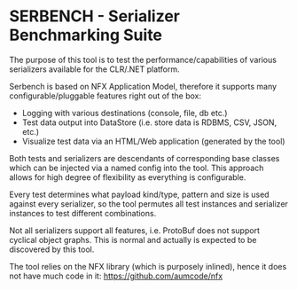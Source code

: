 # SERBENCH - Serializer Benchmarking Suite
The purpose of this tool is to test the performance/capabilities of various
serializers available for the CLR/.NET platform.

Serbench is based on NFX Application Model, therefore it supports many configurable/pluggable features right out of the box:
* Logging with various destinations (console, file, db etc.)
* Test data output into DataStore (i.e. store data is RDBMS, CSV, JSON, etc.)
* Visualize test data via an HTML/Web application (generated by the tool)

Both tests and serializers are descendants of corresponding base classes which can
be injected via a named config into the tool. This approach allows for high degree of flexibility
as everything is configurable.

Every test determines what payload kind/type, pattern and size is used against every serializer, so
the tool permutes all test instances and serializer instances to test different combinations.

Not all serializers support all features, i.e. ProtoBuf does not support cyclical object graphs. This
 is normal and actually is expected to be discovered by this tool.
 
The tool relies on the NFX library (which is purposely inlined), hence it does not have much code in it: 
https://github.com/aumcode/nfx

